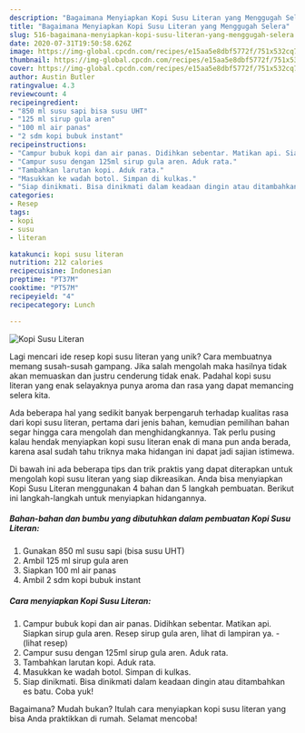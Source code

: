 ```yaml
---
description: "Bagaimana Menyiapkan Kopi Susu Literan yang Menggugah Selera"
title: "Bagaimana Menyiapkan Kopi Susu Literan yang Menggugah Selera"
slug: 516-bagaimana-menyiapkan-kopi-susu-literan-yang-menggugah-selera
date: 2020-07-31T19:50:58.626Z
image: https://img-global.cpcdn.com/recipes/e15aa5e8dbf5772f/751x532cq70/kopi-susu-literan-foto-resep-utama.jpg
thumbnail: https://img-global.cpcdn.com/recipes/e15aa5e8dbf5772f/751x532cq70/kopi-susu-literan-foto-resep-utama.jpg
cover: https://img-global.cpcdn.com/recipes/e15aa5e8dbf5772f/751x532cq70/kopi-susu-literan-foto-resep-utama.jpg
author: Austin Butler
ratingvalue: 4.3
reviewcount: 4
recipeingredient:
- "850 ml susu sapi bisa susu UHT"
- "125 ml sirup gula aren"
- "100 ml air panas"
- "2 sdm kopi bubuk instant"
recipeinstructions:
- "Campur bubuk kopi dan air panas. Didihkan sebentar. Matikan api. Siapkan sirup gula aren. Resep sirup gula aren, lihat di lampiran ya.           (lihat resep)"
- "Campur susu dengan 125ml sirup gula aren. Aduk rata."
- "Tambahkan larutan kopi. Aduk rata."
- "Masukkan ke wadah botol. Simpan di kulkas."
- "Siap dinikmati. Bisa dinikmati dalam keadaan dingin atau ditambahkan es batu. Coba yuk!"
categories:
- Resep
tags:
- kopi
- susu
- literan

katakunci: kopi susu literan 
nutrition: 212 calories
recipecuisine: Indonesian
preptime: "PT37M"
cooktime: "PT57M"
recipeyield: "4"
recipecategory: Lunch

---
```



![Kopi Susu Literan](https://img-global.cpcdn.com/recipes/e15aa5e8dbf5772f/751x532cq70/kopi-susu-literan-foto-resep-utama.jpg)

Lagi mencari ide resep kopi susu literan yang unik? Cara membuatnya memang susah-susah gampang. Jika salah mengolah maka hasilnya tidak akan memuaskan dan justru cenderung tidak enak. Padahal kopi susu literan yang enak selayaknya punya aroma dan rasa yang dapat memancing selera kita.



Ada beberapa hal yang sedikit banyak berpengaruh terhadap kualitas rasa dari kopi susu literan, pertama dari jenis bahan, kemudian pemilihan bahan segar hingga cara mengolah dan menghidangkannya. Tak perlu pusing kalau hendak menyiapkan kopi susu literan enak di mana pun anda berada, karena asal sudah tahu triknya maka hidangan ini dapat jadi sajian istimewa.


Di bawah ini ada beberapa tips dan trik praktis yang dapat diterapkan untuk mengolah kopi susu literan yang siap dikreasikan. Anda bisa menyiapkan Kopi Susu Literan menggunakan 4 bahan dan 5 langkah pembuatan. Berikut ini langkah-langkah untuk menyiapkan hidangannya.

<!--inarticleads1-->

##### Bahan-bahan dan bumbu yang dibutuhkan dalam pembuatan Kopi Susu Literan:

1. Gunakan 850 ml susu sapi (bisa susu UHT)
1. Ambil 125 ml sirup gula aren
1. Siapkan 100 ml air panas
1. Ambil 2 sdm kopi bubuk instant




<!--inarticleads2-->

##### Cara menyiapkan Kopi Susu Literan:

1. Campur bubuk kopi dan air panas. Didihkan sebentar. Matikan api. Siapkan sirup gula aren. Resep sirup gula aren, lihat di lampiran ya. -           (lihat resep)
1. Campur susu dengan 125ml sirup gula aren. Aduk rata.
1. Tambahkan larutan kopi. Aduk rata.
1. Masukkan ke wadah botol. Simpan di kulkas.
1. Siap dinikmati. Bisa dinikmati dalam keadaan dingin atau ditambahkan es batu. Coba yuk!




Bagaimana? Mudah bukan? Itulah cara menyiapkan kopi susu literan yang bisa Anda praktikkan di rumah. Selamat mencoba!
